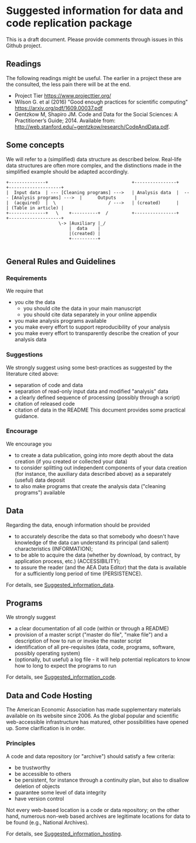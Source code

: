 # Suggested information for data and code replication package
This is a draft document. Please provide comments through issues in this Github project.

## Readings
The following readings might be useful. The earlier in a project these are the consulted, the less pain there will be at the end.

- Project Tier https://www.projecttier.org/
- Wilson G. et al (2016) "Good enough practices for scientific computing" https://arxiv.org/pdf/1609.00037.pdf
- Gentzkow M, Shapiro JM. Code and Data for the Social Sciences: A Practitioner’s Guide; 2014. Available from: http://web.stanford.edu/~gentzkow/research/CodeAndData.pdf.

## Some concepts
We will refer to a (simplified) data structure as described below. Real-life data structures are often more complex, and the distinctions made in the simplified example should be adapted accordingly.
```
+--------------+                                +----------------+                                +--------------------+
|  Input data  | --- [Cleaning programs] --->   | Analysis data  |  --- [Analysis programs] --->  |      Outputs       |
|  (acquired)  |  \                    / --->   | (created)      |                                | (Table in article) |
+--------------+   \    +----------+  /         +----------------+                                +--------------------+
                    \-> |Auxiliary |_/
                        |  data    |
                        |(created) |
                        +----------+


```

## General Rules and Guidelines
### Requirements
We require that
- you cite the data
  - you should cite the data in your main manuscript
  - you should cite data separately in your online appendix
- you make analysis programs available
- you make every effort to support reproducibility of your analysis
- you make every effort to transparently describe the creation of your analysis data

### Suggestions
We strongly suggest using some best-practices as suggested by the literature cited above:
- separation of code and data
- separation of read-only input data and modified "analysis" data
- a clearly defined sequence of processing (possibly through a script)
- citation of released code
- citation of data in the README
This document provides some practical guidance.

### Encourage
We encourage you
- to create a data publication, going into more depth about the data creation (if you created or collected your data)
- to consider splitting out independent components of your data creation (for instance, the auxiliary data described above) as a separately (useful) data deposit
- to also make programs that create the analysis data ("cleaning programs") available


## Data
Regarding the data, enough information should be provided
- to accurately describe the data so that somebody who doesn't have knowledge of the data can understand its principal (and salient) characteristics (INFORMATION);
- to be able to acquire the data (whether by download, by contract, by application process, etc.) (ACCESSIBILITY);
- to assure the reader (and the AEA Data Editor) that the data is available for a sufficiently long period of time (PERSISTENCE).

For details, see [Suggested_information_data](Suggested_information_data.md).


## Programs
We strongly suggest
- a clear documentation of all code (within or through a README)
- provision of a master script ("master do file", "make file") and a description of how to run or invoke the master script
- identification of all pre-requisites (data, code, programs, software, possibly operating system)
- (optionally, but useful) a log file - it will help potential replicators to know how to long to expect the programs to run

For details, see [Suggested_information_code](Suggested_information_code.md).

## Data and Code Hosting
The American Economic Association has made supplementary materials available on
its website since 2006. As the global popular and scientific web-accessible
infrastructure has matured, other possibilities have opened up. Some clarification is in order.

### Principles
A code and data repository (or "archive") should satisfy a few criteria:
- be trustworthy
- be accessible to others
- be persistent, for instance through a continuity plan, but also to disallow deletion of objects
- guarantee some level of data integrity
- have version control

Not every web-based location is a code or data repository; on the other hand, numerous non-web based archives are legitimate locations for data to be found (e.g., National Archives).

For details, see [Suggested_information_hosting](Suggested_information_hosting.md).
